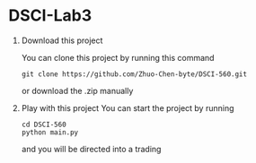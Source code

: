 # DSCI-Lab3 #
1. Download this project

    You can clone this project by running this command
  
    ```shell
    git clone https://github.com/Zhuo-Chen-byte/DSCI-560.git
    ```
    
    or download the .zip manually
    
2. Play with this project
    You can start the project by running
    
    ```shell
    cd DSCI-560
    python main.py
    ```
    
    and you will be directed into a trading
